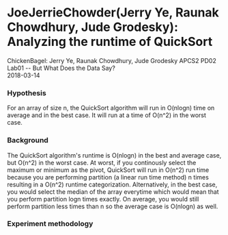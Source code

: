 # JoeJerrieChowder(Jerry Ye, Raunak Chowdhury, Jude Grodesky): Analyzing the runtime of QuickSort
  ChickenBagel: Jerry Ye, Raunak Chowdhury, Jude Grodesky
  APCS2 PD02 <br />
  Lab01 -- But What Does the Data Say? <br /> 
  2018-03-14
### Hypothesis
For an array of size n, the QuickSort algorithm will run in O(nlogn) time on average and in the best case. It will run at a time of O(n^2) in the worst case. 
### Background
The QuickSort algorithm's runtime is O(nlogn) in the best and average case, but O(n^2) in the worst case. At worst, if you continously select the maximum or minimum as the pivot, QuickSort will run in O(n^2) run time because you are performing partition (a linear run time method) n times resulting in a O(n^2) runtime categorization. Alternatively, in the best case, you would select the median of the array everytime which would mean that you perform partition logn times exactly. On average, you would still perform partition less times than n so the average case is O(nlogn) as well. 
### Experiment methodology
